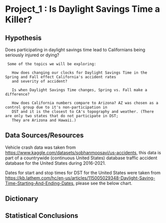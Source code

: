  # Project_1 : Is Daylight Savings Time a Killer?

## Hypothesis
   
   Does participating in daylight savings time lead to Californians being seriously injured or dying?
    
     Some of the topics we will be exploring:  
     
       How does changing our clocks for Daylight Savings Time in the Spring and Fall effect California's accident rates 
       and severity of accident? 
            
       Is when Daylight Savings Time changes, Spring vs. Fall make a difference? 
       
       How does California numbers compare to Arizona? AZ was chosen as a control group due to it's non-participation in
       DST and it is the closest to CA's topography and weather. (There are only two states that do not participate in DST;
       They are Arizona and Hawaii.)
       
## Data Sources/Resources       
   
   Vehicle crash data was taken from https://www.kaggle.com/datasets/sobhanmoosavi/us-accidents,
   this data is part of a countrywide (continuous United States) database traffic accident database 
   for the United States during 2016-2021. 
   
   Dates for start and stop times for DST for the United States were taken from https://kb.lathem.com/hc/en-us/articles/115005029348-Daylight-Saving-Time-Starting-And-Ending-Dates, please see the below chart.
   
   
 ## Dictionary
   
   


## Statistical Conclusions

